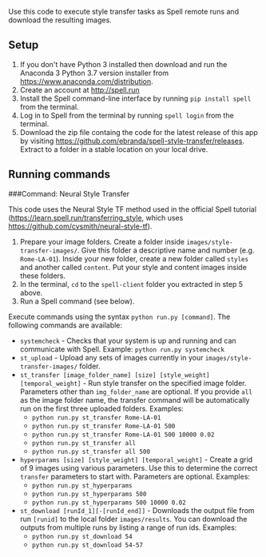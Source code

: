 Use this code to execute style transfer tasks as Spell remote runs and download the resulting images. 

## Setup

1. If you don't have Python 3 installed then download and run the Anaconda 3 Python 3.7 version installer from https://www.anaconda.com/distribution.
2. Create an account at http://spell.run
3. Install the Spell command-line interface by running `pip install spell` from the terminal.
4. Log in to Spell from the terminal by running `spell login` from the terminal.
5. Download the zip file containg the code for the latest release of this app by visiting https://github.com/ebranda/spell-style-transfer/releases. Extract to a folder in a stable location on your local drive.

## Running commands

###Command: Neural Style Transfer

This code uses the Neural Style TF method used in the official Spell tutorial (https://learn.spell.run/transferring_style, which uses https://github.com/cysmith/neural-style-tf).

1. Prepare your image folders. Create a folder inside `images/style-transfer-images/`. Give this folder a descriptive name and number (e.g. `Rome-LA-01`). Inside your new folder, create a new folder called `styles` and another called `content`. Put your style and content images inside these folders.
2. In the terminal, `cd` to the `spell-client` folder you extracted in step 5 above.
3. Run a Spell command (see below).


Execute commands using the syntax `python run.py [command]`. The following commands are available:

* `systemcheck` - Checks that your system is up and running and can communicate with Spell. Example: `python run.py systemcheck`
* `st_upload` - Upload any sets of images currently in your `images/style-transfer-images/` folder.
* `st_transfer [image_folder_name] [size] [style_weight] [temporal_weight]` - Run style transfer on the specified image folder. Parameters other than `img_folder_name` are optional. If you provide `all` as the image folder name, the transfer command will be automatically run on the first three uploaded folders. Examples: 
	- `python run.py st_transfer Rome-LA-01`  
	- `python run.py st_transfer Rome-LA-01 500` 
	- `python run.py st_transfer Rome-LA-01 500 10000 0.02`
	- `python run.py st_transfer all`
	- `python run.py st_transfer all 500`
* `hyperparams [size] [style_weight] [temporal_weight]` - Create a grid of 9 images using various parameters. Use this to determine the correct `transfer` parameters to start with. Parameters are optional. Examples: 
	- `python run.py st_hyperparams`  
	- `python run.py st_hyperparams 500` 
	- `python run.py st_hyperparams 500 10000 0.02`
* `st_download [runId_1][-[runId_end]]` - Downloads the output file from run `[runid]` to the local folder `images/results`. You can download the outputs from multiple runs by listing a range of run ids. Examples: 
	- `python run.py st_download 54`
	- `python run.py st_download 54-57` 


